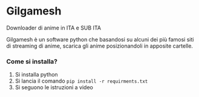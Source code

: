 # Gilgamesh
Downloader di anime in ITA e SUB ITA

Gilgamesh è un software python che basandosi su alcuni dei più famosi siti di streaming di anime, scarica gli anime posizionandoli in apposite cartelle.

### Come si installa?
1. Si installa python
2. Si lancia il comando `pip install -r requirments.txt`
3. Si seguono le istruzioni a video
